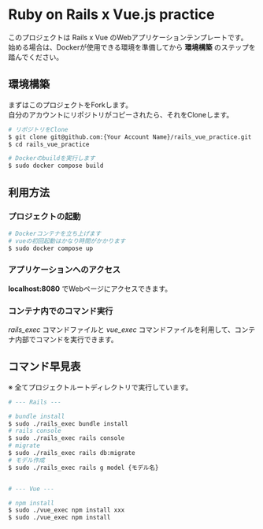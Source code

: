 # Ruby on Rails x Vue.js practice

このプロジェクトは Rails x Vue のWebアプリケーションテンプレートです。<br>
始める場合は、Dockerが使用できる環境を準備してから **環境構築** のステップを踏んでください。

## 環境構築
まずはこのプロジェクトをForkします。<br>
自分のアカウントにリポジトリがコピーされたら、それをCloneします。
```bash
# リポジトリをClone
$ git clone git@github.com:{Your Account Name}/rails_vue_practice.git
$ cd rails_vue_practice

# Dockerのbuildを実行します
$ sudo docker compose build
```
## 利用方法

### プロジェクトの起動
```bash
# Dockerコンテナを立ち上げます
# vueの初回起動はかなり時間がかかります
$ sudo docker compose up
```

### アプリケーションへのアクセス
**localhost:8080** でWebページにアクセスできます。

### コンテナ内でのコマンド実行
*rails_exec* コマンドファイルと *vue_exec* コマンドファイルを利用して、コンテナ内部でコマンドを実行できます。

## コマンド早見表
※ 全てプロジェクトルートディレクトリで実行しています。
```bash
# --- Rails ---

# bundle install
$ sudo ./rails_exec bundle install
# rails console
$ sudo ./rails_exec rails console
# migrate
$ sudo ./rails_exec rails db:migrate
# モデル作成
$ sudo ./rails_exec rails g model {モデル名}


# --- Vue ---

# npm install
$ sudo ./vue_exec npm install xxx
$ sudo ./vue_exec npm install
```
